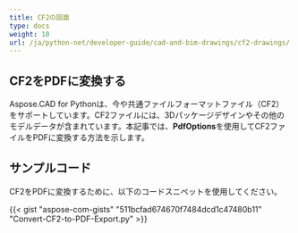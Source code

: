 ```yaml
---
title: CF2の図面
type: docs
weight: 10
url: /ja/python-net/developer-guide/cad-and-bim-drawings/cf2-drawings/
---
```


## **CF2をPDFに変換する**

Aspose.CAD for Pythonは、今や共通ファイルフォーマットファイル（CF2）をサポートしています。CF2ファイルには、3Dパッケージデザインやその他のモデルデータが含まれています。本記事では、**PdfOptions**を使用してCF2ファイルをPDFに変換する方法を示します。

## サンプルコード

CF2をPDFに変換するために、以下のコードスニペットを使用してください。

{{< gist "aspose-com-gists" "511bcfad674670f7484dcd1c47480b11" "Convert-CF2-to-PDF-Export.py" >}}
